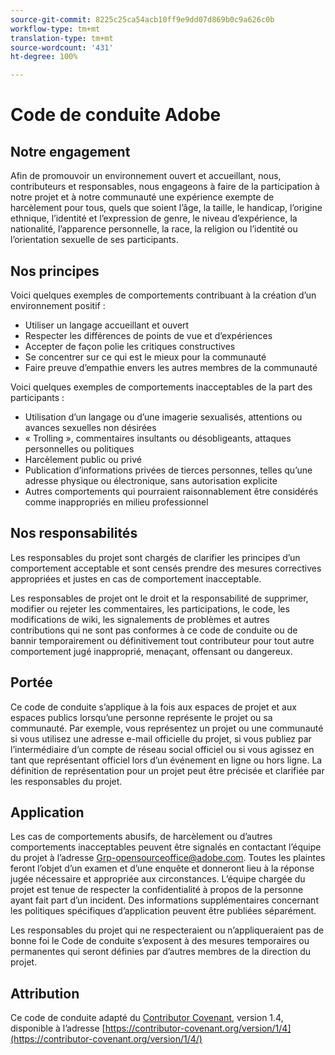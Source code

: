 ```yaml
---
source-git-commit: 8225c25ca54acb10ff9e9dd07d869b0c9a626c0b
workflow-type: tm+mt
translation-type: tm+mt
source-wordcount: '431'
ht-degree: 100%

---
```

# Code de conduite Adobe

## Notre engagement

Afin de promouvoir un environnement ouvert et accueillant, nous, contributeurs et responsables, nous engageons à faire de la participation à notre projet et à notre communauté une expérience exempte de harcèlement pour tous, quels que soient l’âge, la taille, le handicap, l’origine ethnique, l’identité et l’expression de genre, le niveau d’expérience, la nationalité, l’apparence personnelle, la race, la religion ou l’identité ou l’orientation sexuelle de ses participants.

## Nos principes

Voici quelques exemples de comportements contribuant à la création d’un environnement positif :

* Utiliser un langage accueillant et ouvert
* Respecter les différences de points de vue et d’expériences
* Accepter de façon polie les critiques constructives
* Se concentrer sur ce qui est le mieux pour la communauté
* Faire preuve d’empathie envers les autres membres de la communauté

Voici quelques exemples de comportements inacceptables de la part des participants :

* Utilisation d’un langage ou d’une imagerie sexualisés, attentions ou avances sexuelles non désirées
* « Trolling », commentaires insultants ou désobligeants, attaques personnelles ou politiques
* Harcèlement public ou privé
* Publication d’informations privées de tierces personnes, telles qu’une adresse physique ou électronique, sans autorisation explicite
* Autres comportements qui pourraient raisonnablement être considérés comme inappropriés en milieu professionnel

## Nos responsabilités

Les responsables du projet sont chargés de clarifier les principes d’un comportement acceptable et sont censés prendre des mesures correctives appropriées et justes en cas de comportement inacceptable.

Les responsables de projet ont le droit et la responsabilité de supprimer, modifier ou rejeter les commentaires, les participations, le code, les modifications de wiki, les signalements de problèmes et autres contributions qui ne sont pas conformes à ce code de conduite ou de bannir temporairement ou définitivement tout contributeur pour tout autre comportement jugé inapproprié, menaçant, offensant ou dangereux.

## Portée

Ce code de conduite s’applique à la fois aux espaces de projet et aux espaces publics lorsqu’une personne représente le projet ou sa communauté. Par exemple, vous représentez un projet ou une communauté si vous utilisez une adresse e-mail officielle du projet, si vous publiez par l’intermédiaire d’un compte de réseau social officiel ou si vous agissez en tant que représentant officiel lors d’un événement en ligne ou hors ligne. La définition de représentation pour un projet peut être
précisée et clarifiée par les responsables du projet.

## Application

Les cas de comportements abusifs, de harcèlement ou d’autres comportements inacceptables peuvent être signalés en contactant l’équipe du projet à l’adresse Grp-opensourceoffice@adobe.com. Toutes
les plaintes feront l’objet d’un examen et d’une enquête et donneront lieu à la réponse jugée nécessaire et appropriée aux circonstances. L’équipe chargée du projet est
tenue de respecter la confidentialité à propos de la personne ayant fait part d’un incident.
Des informations supplémentaires concernant les politiques spécifiques d’application peuvent être publiées séparément.

Les responsables du projet qui ne respecteraient ou n’appliqueraient pas de bonne foi le Code de conduite s’exposent à des mesures temporaires ou permanentes qui seront définies par d’autres membres de la direction du projet.

## Attribution

Ce code de conduite adapté du [Contributor Covenant](https://contributor-covenant.org), version 1.4, disponible à l’adresse [https://contributor-covenant.org/version/1/4](https://contributor-covenant.org/version/1/4/)
